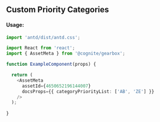 ## Custom Priority Categories

<!-- STORY -->

#### Usage:

```typescript jsx
import 'antd/dist/antd.css';

import React from 'react';
import { AssetMeta } from '@cognite/gearbox';

function ExampleComponent(props) {

  return (
    <AssetMeta 
      assetId={4650652196144007}
      docsProps={{ categoryPriorityList: ['AB', 'ZE'] }}
    />
  );
  
}
```
